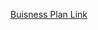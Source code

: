 [Buisness Plan Link](https://docs.google.com/presentation/d/1GWk8YRc99ruNHlUPfeGJvoD-8AAeu3EKiIWBaPNd5Hw/edit?slide=id.gc8216bd24_20_0#slide=id.gc8216bd24_20_0)
